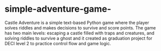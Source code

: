 # simple-adventure-game-
Castle Adventure is a simple text-based Python game where the player solves riddles and makes decisions to survive and score points. The game has two main levels: escaping a castle filled with traps and creatures, and solving riddles to survive a ghost and it created as graduation project for DECI level 2 to practice control flow and game logic. 
